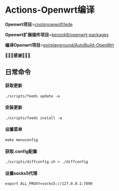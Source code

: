 # Actions-Openwrt编译

**Openwrt项目**>[coolsnowwolf/lede](https://github.com/coolsnowwolf/lede)

**Openwrt扩展插件项目**>[kenzok8/openwrt-packages](https://github.com/kenzok8/openwrt-packages)

**编译Openwrt项目**>[esirplayground/AutoBuild-OpenWrt](https://github.com/esirplayground/AutoBuild-OpenWrt)

🎉🎉🎉**感谢**🎉🎉🎉

## 日常命令

#### 获取更新

`./scripts/feeds update -a`

#### 安装更新

`./scripts/feeds install -a`

#### 设置菜单

`make menuconfig`

#### 获取.config配置

`./scripts/diffconfig.sh > ./diffconfig`

#### 设置socks5代理

`export ALL_PROXY=socks5://127.0.0.1:7890`